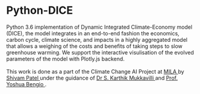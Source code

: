 # Python-DICE
Python  3.6 implementation of  Dynamic Integrated Climate-Economy model (DICE), the model integrates in an end-to-end fashion the economics, carbon cycle, climate science, and impacts in a highly aggregated model that allows a weighing of the costs and benefits of taking steps to slow greenhouse warming. We support the interactive visulisation of the evolved parameters of the model with Plotly.js backend.
<br><br>
This work is done as a part of the Climate Change AI Project at <a href="https://mila.quebec/en/"> MILA </a> by <a href="https://mila.quebec/en/person/shivam-patel/"> Shivam Patel </a> under the guidance of <a href="https://mila.quebec/en/person/karthik-mukkavilli/"> Dr S. Karthik Mukkavilli </a> and <a href="https://mila.quebec/en/yoshua-bengio/"> Prof. Yoshua Bengio </a>.
